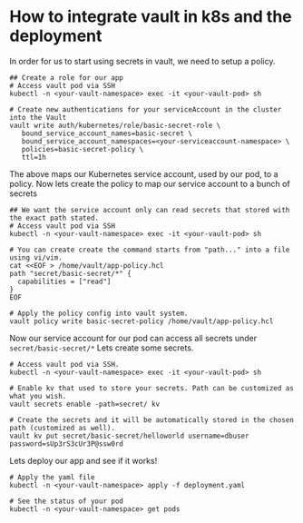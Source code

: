 # How to integrate vault in k8s and the deployment

In order for us to start using secrets in vault, we need to setup a policy.

```
## Create a role for our app
# Access vault pod via SSH
kubectl -n <your-vault-namespace> exec -it <your-vault-pod> sh 

# Create new authentications for your serviceAccount in the cluster into the Vault
vault write auth/kubernetes/role/basic-secret-role \
   bound_service_account_names=basic-secret \
   bound_service_account_namespaces=<your-serviceaccount-namespace> \
   policies=basic-secret-policy \
   ttl=1h
```

The above maps our Kubernetes service account, used by our pod, to a policy.
Now lets create the policy to map our service account to a bunch of secrets


```
## We want the service account only can read secrets that stored with the exact path stated.
# Access vault pod via SSH
kubectl -n <your-vault-namespace> exec -it <your-vault-pod> sh

# You can create create the command starts from "path..." into a file using vi/vim.
cat <<EOF > /home/vault/app-policy.hcl
path "secret/basic-secret/*" {
  capabilities = ["read"]
}
EOF

# Apply the policy config into vault system.
vault policy write basic-secret-policy /home/vault/app-policy.hcl

```

Now our service account for our pod can access all secrets under `secret/basic-secret/*`
Lets create some secrets.


```
# Access vault pod via SSH.
kubectl -n <your-vault-namespace> exec -it <your-vault-pod> sh 

# Enable kv that used to store your secrets. Path can be customized as what you wish.
vault secrets enable -path=secret/ kv

# Create the secrets and it will be automatically stored in the chosen path (customized as well).
vault kv put secret/basic-secret/helloworld username=dbuser password=sUp3rS3cUr3P@ssw0rd
```

Lets deploy our app and see if it works!

```
# Apply the yaml file
kubectl -n <your-vault-namespace> apply -f deployment.yaml

# See the status of your pod
kubectl -n <your-vault-namespace> get pods
```
